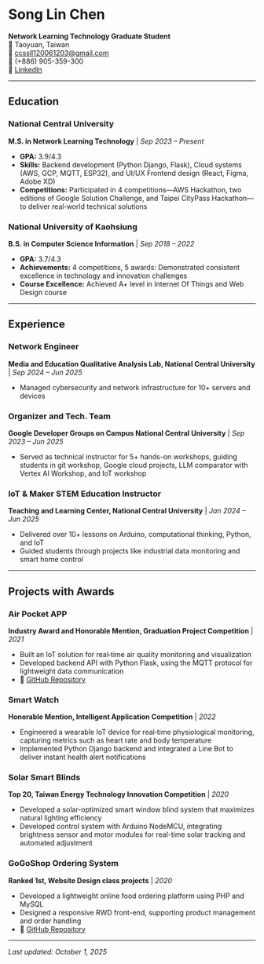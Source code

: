 # Song Lin Chen

**Network Learning Technology Graduate Student**  
📍 Taoyuan, Taiwan  
📧 ccssll120061203@gmail.com  
📱 (+886) 905-359-300  
🔗 [LinkedIn](https://www.linkedin.com/in/songlinchen/)  

---

## Education

### National Central University
**M.S. in Network Learning Technology** | *Sep 2023 – Present*
- **GPA:** 3.9/4.3
- **Skills:** Backend development (Python Django, Flask), Cloud systems (AWS, GCP, MQTT, ESP32), and UI/UX Frontend design (React, Figma, Adobe XD)
- **Competitions:** Participated in 4 competitions—AWS Hackathon, two editions of Google Solution Challenge, and Taipei CityPass Hackathon—to deliver real‑world technical solutions

### National University of Kaohsiung
**B.S. in Computer Science Information** | *Sep 2018 – 2022*
- **GPA:** 3.7/4.3
- **Achievements:** 4 competitions, 5 awards: Demonstrated consistent excellence in technology and innovation challenges
- **Course Excellence:** Achieved A+ level in Internet Of Things and Web Design course

---

## Experience

### Network Engineer
**Media and Education Qualitative Analysis Lab, National Central University** | *Sep 2024 – Jun 2025*
- Managed cybersecurity and network infrastructure for 10+ servers and devices

### Organizer and Tech. Team
**Google Developer Groups on Campus National Central University** | *Sep 2023 – Jun 2025*
- Served as technical instructor for 5+ hands-on workshops, guiding students in git workshop, Google cloud projects, LLM comparator with Vertex AI Workshop, and IoT workshop

### IoT & Maker STEM Education Instructor
**Teaching and Learning Center, National Central University** | *Jan 2024 – Jun 2025*
- Delivered over 10+ lessons on Arduino, computational thinking, Python, and IoT
- Guided students through projects like industrial data monitoring and smart home control

---

## Projects with Awards

### Air Pocket APP
**Industry Award and Honorable Mention, Graduation Project Competition** | *2021*
- Built an IoT solution for real‑time air quality monitoring and visualization
- Developed backend API with Python Flask, using the MQTT protocol for lightweight data communication
- 🔗 [GitHub Repository](https://github.com/120061203/AirPocket0310.git)

### Smart Watch
**Honorable Mention, Intelligent Application Competition** | *2022*
- Engineered a wearable IoT device for real‑time physiological monitoring, capturing metrics such as heart rate and body temperature
- Implemented Python Django backend and integrated a Line Bot to deliver instant health alert notifications

### Solar Smart Blinds
**Top 20, Taiwan Energy Technology Innovation Competition** | *2020*
- Developed a solar-optimized smart window blind system that maximizes natural lighting efficiency
- Developed control system with Arduino NodeMCU, integrating brightness sensor and motor modules for real-time solar tracking and automated adjustment

### GoGoShop Ordering System
**Ranked 1st, Website Design class projects** | *2020*
- Developed a lightweight online food ordering platform using PHP and MySQL
- Designed a responsive RWD front-end, supporting product management and order handling
- 🔗 [GitHub Repository](https://github.com/120061203/gogoshop)

---

*Last updated: October 1, 2025*
